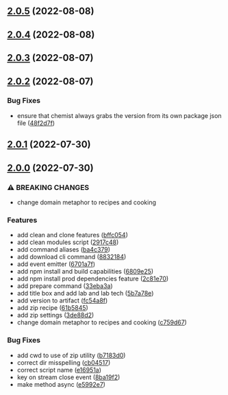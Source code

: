## [2.0.5](https://github.com/tgillus/chemist/compare/v2.0.4...v2.0.5) (2022-08-08)

## [2.0.4](https://github.com/tgillus/chemist/compare/v2.0.3...v2.0.4) (2022-08-08)

## [2.0.3](https://github.com/tgillus/chemist/compare/v2.0.2...v2.0.3) (2022-08-07)

## [2.0.2](https://github.com/tgillus/chemist/compare/v2.0.1...v2.0.2) (2022-08-07)

### Bug Fixes

- ensure that chemist always grabs the version from its own package json file ([48f2d7f](https://github.com/tgillus/chemist/commit/48f2d7f732d9c9d602303a09e13e14b937bb4bba))

## [2.0.1](https://github.com/tgillus/chemist/compare/v2.0.0...v2.0.1) (2022-07-30)

## [2.0.0](https://github.com/tgillus/chemist/compare/v1.6.0...v2.0.0) (2022-07-30)

### ⚠ BREAKING CHANGES

- change domain metaphor to recipes and cooking

### Features

- add clean and clone features ([bffc054](https://github.com/tgillus/chemist/commit/bffc054d791b7ea84896d18995f609200eeb7b49))
- add clean modules script ([2917c48](https://github.com/tgillus/chemist/commit/2917c481263dc35963b1e58e31363dd68969063f))
- add command aliases ([ba4c379](https://github.com/tgillus/chemist/commit/ba4c37975cf3448f148e11862ed8d11fb948dac6))
- add download cli command ([8832184](https://github.com/tgillus/chemist/commit/88321845e6174b4271a14f2167768e08f5a0c51f))
- add event emitter ([6701a7f](https://github.com/tgillus/chemist/commit/6701a7f7737c3a1c4fdfd84cec844fd4cb91a547))
- add npm install and build capabilities ([6809e25](https://github.com/tgillus/chemist/commit/6809e256a9dbb35699b0c5eb07a4d140de98e5fb))
- add npm install prod dependencies feature ([2c81e70](https://github.com/tgillus/chemist/commit/2c81e701232aafa9facd94d9422a05614c5f822e))
- add prepare command ([33eba3a](https://github.com/tgillus/chemist/commit/33eba3a76af331ed6bbce5f36221ba1c8ce3a574))
- add title box and add lab and lab tech ([5b7a78e](https://github.com/tgillus/chemist/commit/5b7a78ebe17b9e0d385e696bbd23f00a3225c33a))
- add version to artifact ([fc54a8f](https://github.com/tgillus/chemist/commit/fc54a8fda3a4a816a1b57d5551f6f145ddad8f27))
- add zip recipe ([61b5845](https://github.com/tgillus/chemist/commit/61b5845e236e15ae97dcf6184b8770f7b99f6169))
- add zip settings ([3de88d2](https://github.com/tgillus/chemist/commit/3de88d2538c71ba05b9c393d5a9c7fc301e5ebc4))
- change domain metaphor to recipes and cooking ([c759d67](https://github.com/tgillus/chemist/commit/c759d6793ef43815a09047843a343bbf899617bb))

### Bug Fixes

- add cwd to use of zip utility ([b7183d0](https://github.com/tgillus/chemist/commit/b7183d004ca4336b4d5272beddf59fa282f9475c))
- correct dir misspelling ([cb04517](https://github.com/tgillus/chemist/commit/cb0451710bf0ef34976fcba2cd8b25b88c06ce44))
- correct script name ([e16951a](https://github.com/tgillus/chemist/commit/e16951af76dc9fe3b2df0f6d6f867a8564b7efdf))
- key on stream close event ([8ba19f2](https://github.com/tgillus/chemist/commit/8ba19f22765a9a933268f9a1aa6a80a859f89301))
- make method async ([e5992e7](https://github.com/tgillus/chemist/commit/e5992e78e8552f17429bf6d81cd9084bc0b68dde))
